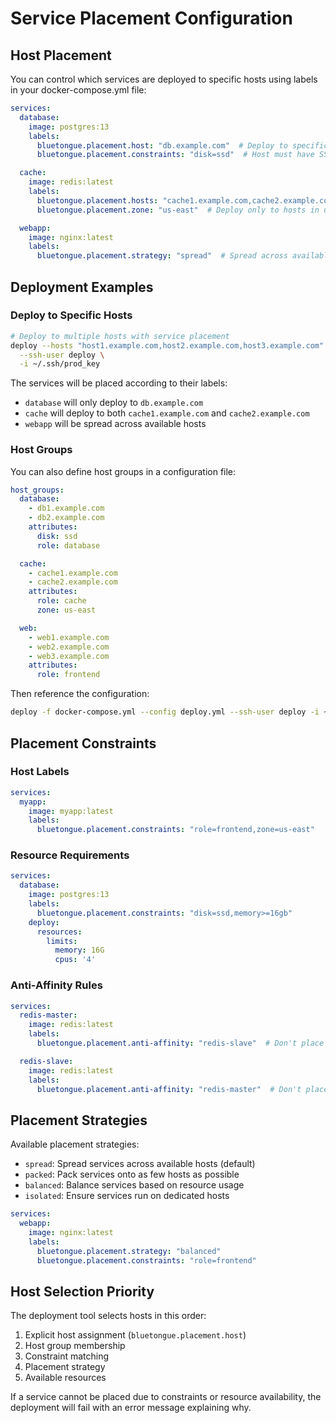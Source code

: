 # Service Placement Configuration

## Host Placement

You can control which services are deployed to specific hosts using labels in your docker-compose.yml file:

```yaml
services:
  database:
    image: postgres:13
    labels:
      bluetongue.placement.host: "db.example.com"  # Deploy to specific host
      bluetongue.placement.constraints: "disk=ssd"  # Host must have SSD

  cache:
    image: redis:latest
    labels:
      bluetongue.placement.hosts: "cache1.example.com,cache2.example.com"  # Deploy to multiple hosts
      bluetongue.placement.zone: "us-east"  # Deploy only to hosts in us-east zone

  webapp:
    image: nginx:latest
    labels:
      bluetongue.placement.strategy: "spread"  # Spread across available hosts
```

## Deployment Examples

### Deploy to Specific Hosts

```bash
# Deploy to multiple hosts with service placement
deploy --hosts "host1.example.com,host2.example.com,host3.example.com" \
  --ssh-user deploy \
  -i ~/.ssh/prod_key
```

The services will be placed according to their labels:
- `database` will only deploy to `db.example.com`
- `cache` will deploy to both `cache1.example.com` and `cache2.example.com`
- `webapp` will be spread across available hosts

### Host Groups

You can also define host groups in a configuration file:

```yaml:deploy.yml
host_groups:
  database:
    - db1.example.com
    - db2.example.com
    attributes:
      disk: ssd
      role: database

  cache:
    - cache1.example.com
    - cache2.example.com
    attributes:
      role: cache
      zone: us-east

  web:
    - web1.example.com
    - web2.example.com
    - web3.example.com
    attributes:
      role: frontend
```

Then reference the configuration:

```bash
deploy -f docker-compose.yml --config deploy.yml --ssh-user deploy -i ~/.ssh/prod_key
```

## Placement Constraints

### Host Labels
```yaml
services:
  myapp:
    image: myapp:latest
    labels:
      bluetongue.placement.constraints: "role=frontend,zone=us-east"
```

### Resource Requirements
```yaml
services:
  database:
    image: postgres:13
    labels:
      bluetongue.placement.constraints: "disk=ssd,memory>=16gb"
    deploy:
      resources:
        limits:
          memory: 16G
          cpus: '4'
```

### Anti-Affinity Rules
```yaml
services:
  redis-master:
    image: redis:latest
    labels:
      bluetongue.placement.anti-affinity: "redis-slave"  # Don't place on same host as slaves

  redis-slave:
    image: redis:latest
    labels:
      bluetongue.placement.anti-affinity: "redis-master"  # Don't place on same host as master
```

## Placement Strategies

Available placement strategies:

- `spread`: Spread services across available hosts (default)
- `packed`: Pack services onto as few hosts as possible
- `balanced`: Balance services based on resource usage
- `isolated`: Ensure services run on dedicated hosts

```yaml
services:
  webapp:
    image: nginx:latest
    labels:
      bluetongue.placement.strategy: "balanced"
      bluetongue.placement.constraints: "role=frontend"
```

## Host Selection Priority

The deployment tool selects hosts in this order:

1. Explicit host assignment (`bluetongue.placement.host`)
2. Host group membership
3. Constraint matching
4. Placement strategy
5. Available resources

If a service cannot be placed due to constraints or resource availability, the deployment will fail with an error message explaining why. 
